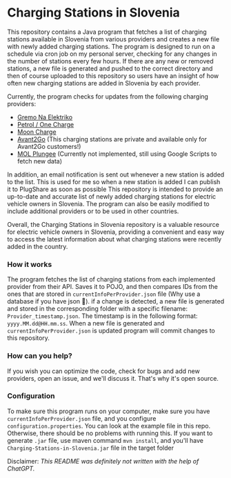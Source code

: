 # Charging Stations in Slovenia

This repository contains a Java program that fetches a list of charging stations available in Slovenia from various providers and creates a new file with newly added charging stations. The program is designed to run on a schedule via cron job on my personal
server, checking for any changes in the number of stations every few hours. If there are any new or removed stations, a new file is generated and pushed to the correct directory and then of course uploaded to this repository so users have an insight of how
often new charging stations are added in Slovenia by each provider.

Currently, the program checks for updates from the following charging providers:

- [Gremo Na Elektriko](https://www.gremonaelektriko.si)
- [Petrol / One Charge](https://www.petrol.si/mobilnost/zasebni-uporabniki/javne-elektricne-polnilnice)
- [Moon Charge](https://www.vrhunskaemobilnost.si/moon-charge/)
- [Avant2Go](https://avant2go.si) (This charging stations are private and available only for Avant2Go customers!)
- [MOL Plungee](https://molplugee.si/si) (Currently not implemented, still using Google Scripts to fetch new data)

In addition, an email notification is sent out whenever a new station is added to the list. This is used for me so when a new station is added I can publish it to PlugShare as soon as possible
This repository is intended to provide an up-to-date and accurate list of newly added charging stations for electric vehicle owners in Slovenia. The program can also be easily modified to include additional providers or to be used in other countries.

Overall, the Charging Stations in Slovenia repository is a valuable resource for electric vehicle owners in Slovenia, providing a convenient and easy way to access the latest information about what charging stations were recently added in the country.

### How it works

The program fetches the list of charging stations from each implemented provider from their API. Saves it to POJO, and then compares IDs from the ones that are stored in `currentInfoPerProvider.json` file (Why use a database if you have json 🤣). if a change is detected, a new file is generated and stored in the corresponding folder with a specific filename: `Provider_timestamp.json`. The timestamp is in the following format: `yyyy.MM.dd@HH.mm.ss`. When a new file is generated and `currentInfoPerProvider.json` is updated program will commit changes to this repository.

### How can you help?

If you wish you can optimize the code, check for bugs and add new providers, open an issue, and we'll discuss it. That's why it's open source.

### Configuration

To make sure this program runs on your computer, make sure you have `currentInfoPerProvider.json` file, and you configure `configuration.properties`. You can look at the example file in this repo. Otherwise, there should be no problems with running this. If you want to generate `.jar` file, use maven command `mvn install`, and you'll have `Charging-Stations-in-Slovenia.jar` file in the target folder

Disclaimer: _This README was definitely not written with the help of ChatGPT._